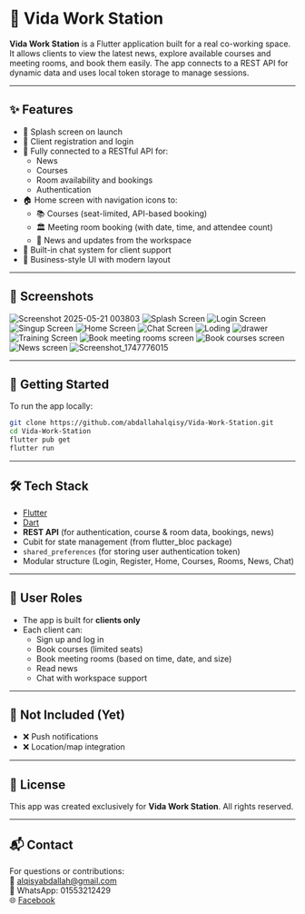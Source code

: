 # 🏢 Vida Work Station

**Vida Work Station** is a Flutter application built for a real co-working space. It allows clients to view the latest news, explore available courses and meeting rooms, and book them easily. The app connects to a REST API for dynamic data and uses local token storage to manage sessions.

---

## ✨ Features

- 🚀 Splash screen on launch
- 🔐 Client registration and login
- 📲 Fully connected to a RESTful API for:
  - News
  - Courses
  - Room availability and bookings
  - Authentication
- 🏠 Home screen with navigation icons to:
  - 📚 Courses (seat-limited, API-based booking)
  - 🏛️ Meeting room booking (with date, time, and attendee count)
  - 📰 News and updates from the workspace
- 💬 Built-in chat system for client support
- 🎨 Business-style UI with modern layout

---

## 📱 Screenshots
![Screenshot 2025-05-21 003803](https://github.com/user-attachments/assets/6021f78c-f4bb-47f6-849d-f8e77504a9fe)
![Splash Screen](https://github.com/user-attachments/assets/701bd3b9-4dca-4b8f-aa4a-08134d12077b)
![Login Screen](https://github.com/user-attachments/assets/70db65f3-2ba2-4ee6-972a-233de17e71a9)
![Singup Screen](https://github.com/user-attachments/assets/725f8a7b-119e-4563-9db1-30908d605a74)
![Home Screen](https://github.com/user-attachments/assets/a88ec79c-c2da-4d4b-9ad6-ab64008d77bc)
![Chat Screen](https://github.com/user-attachments/assets/7c80f1d4-23b3-41dd-9ff4-f4198057813a)
![Loding](https://github.com/user-attachments/assets/84f0d81c-6365-4db1-8bed-4110b16998ca)
![drawer](https://github.com/user-attachments/assets/77b73b84-e605-4271-a88d-8e26d6017947)
![Training Screen](https://github.com/user-attachments/assets/80b07165-6aa0-49cc-92fb-d5d0d568dc6c)
![Book meeting rooms screen](https://github.com/user-attachments/assets/8fa2c6c0-3800-4a6b-b56a-bab5fc4428ba)
![Book courses screen](https://github.com/user-attachments/assets/e2dcbb6c-f8db-45f9-b3d4-c1ce5882a493)
![News screen](https://github.com/user-attachments/assets/31fa46b9-7492-4d4a-9ddf-04afc1266023)
![Screenshot_1747776015](https://github.com/user-attachments/assets/77754a0f-f73a-4004-a32a-1f10f4010ba8)



---

## 🚀 Getting Started

To run the app locally:

```bash
git clone https://github.com/abdallahalqisy/Vida-Work-Station.git
cd Vida-Work-Station
flutter pub get
flutter run
```

---

## 🛠️ Tech Stack

- [Flutter](https://flutter.dev/)
- [Dart](https://dart.dev/)
- **REST API** (for authentication, course & room data, bookings, news)
- Cubit for state management (from flutter_bloc package)
- `shared_preferences` (for storing user authentication token)
- Modular structure (Login, Register, Home, Courses, Rooms, News, Chat)

---

## 👤 User Roles

- The app is built for **clients only**
- Each client can:
  - Sign up and log in
  - Book courses (limited seats)
  - Book meeting rooms (based on time, date, and size)
  - Read news
  - Chat with workspace support

---

## 🚫 Not Included (Yet)

- ❌ Push notifications
- ❌ Location/map integration

---

## 📄 License

This app was created exclusively for **Vida Work Station**. All rights reserved.

---

## 📬 Contact

For questions or contributions:  
📧 alqisyabdallah@gmail.com  
📱 WhatsApp: 01553212429  
🌐 [Facebook](https://www.facebook.com/abdallah.alqisy.7)
